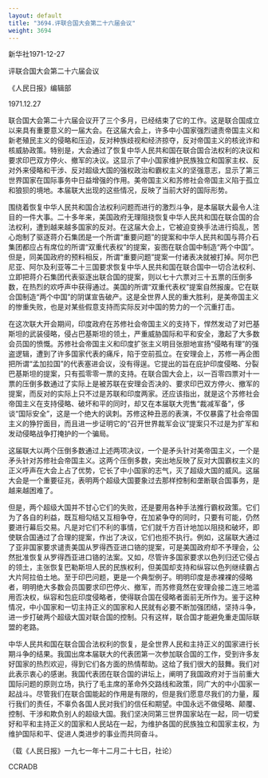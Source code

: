```yaml
---
layout: default
title: "3694.评联合国大会第二十六届会议"
weight: 3694
---
```


新华社1971-12-27

评联合国大会第二十六届会议

《人民日报》编辑部

1971.12.27

联合国大会第二十六届会议开了三个多月，已经结束了它的工作。这是联合国成立以来具有重要意义的一届大会。在这届大会上，许多中小国家强烈谴责帝国主义和新老殖民主义的侵略和压迫，反对种族歧视和经济掠夺，反对帝国主义的核讹诈和核威胁政策。特别是，大会通过了恢复中华人民共和国在联合国合法权利的决议和要求印巴双方停火、撤军的决议。这显示了中小国家维护民族独立和国家主权、反对外来侵略和干涉、反对超级大国的强权政治和霸权主义的坚强意志，显示了第三世界国家在国际事务中日益增强的作用。美帝国主义和苏修社会帝国主义陷于孤立和狼狈的境地。本届联大出现的这些情况，反映了当前大好的国际形势。

围绕着恢复中华人民共和国合法权利问题而进行的激烈斗争，是本届联大最令人注目的一件大事。二十多年来，美国政府无理阻挠恢复中华人民共和国在联合国的合法权利，遭到越来越多国家的反对。在这届大会上，它被迫变换手法进行捣乱，苦心炮制了驱逐蒋介石集团是一个所谓“重要问题”的提案和中华人民共和国与蒋介石集团都应占有席位的所谓“双重代表权”的提案，妄图在联合国中制造“两个中国”。但是，同美国政府的预料相反，所谓“重要问题”提案一付诸表决就被打掉。阿尔巴尼亚、阿尔及利亚等二十三国要求恢复中华人民共和国在联合国中一切合法权利、立即把蒋介石集团代表驱逐出联合国的提案，则以七十六票对三十五票的压倒多数，在热烈的欢呼声中获得通过。美国的所谓“双重代表权”提案自然报废。它在联合国制造“两个中国”的阴谋宣告破产。这是全世界人民的重大胜利，是美帝国主义的惨重失败，也是对某些假意支持而实际反对中国的势力的一个沉重打击。

在这次联大开会期间，印度政府在苏修社会帝国主义的支持下，悍然发动了对巴基斯坦的武装侵略，侵占巴基斯坦的领土，严重威胁国际和平和安全，激起了大多数会员国的愤慨。苏修社会帝国主义和印度扩张主义明目张胆地宣扬“侵略有理”的强盗逻辑，遭到了许多国家代表的痛斥，陷于空前孤立。在安理会上，苏修一再企图把所谓“孟加拉国”的代表塞进会议，没有得逞。它提出的旨在庇护印度侵略、分裂巴基斯坦的提案，只有孤零零一票的支持。在联合国大会上，以一百零四票对十一票的压倒多数通过了实际上是被苏联在安理会否决的、要求印巴双方停火、撤军的提案，而反对的实际上只不过是苏联和印度两家。还应该指出，就是这个苏修社会帝国主义在支持侵略、破坏和平的同时，却又在本届联大兜售“裁减军备”，侈谈“国际安全”，这是一个绝大的讽刺。苏修这种丑恶的表演，不仅暴露了社会帝国主义的狰狞面目，而且进一步证明它的“召开世界裁军会议”提案只不过是为扩军和发动侵略战争打掩护的一个骗局。

这届联大以两个压倒多数通过上述两项决议，一个是矛头针对美帝国主义，一个是矛头针对苏修社会帝国主义。这两个压倒多数，突出地反映了反对大国霸权主义的正义呼声在大会上占了优势，它长了中小国家的志气，灭了超级大国的威风。这届大会是一个重要征兆，表明两个超级大国要象过去那样控制和垄断联合国事务，是越来越困难了。

但是，两个超级大国并不甘心它们的失败，还是要用各种手法推行霸权政策。它们为了各自的利益，既互相勾结又互相争夺，在加紧争夺的同时，只要有可能，仍然要进行幕后交易。凡是对它们不利的事情，它们就千方百计地加以阻挠和破坏，即使联合国通过了合理的提案，作出了决议，它们也拒不执行。例如，这届联大通过了亚非国家要求谴责美国从罗得西亚进口铬的提案，可是美国政府却不予理会，公然批准恢复从罗得西亚进口铬的法案。又如，尽管许多国家要求以色列归还它侵占的领土，主张恢复巴勒斯坦人民的民族权利，但美国却支持和纵容以色列继续霸占大片阿拉伯土地。至于印巴问题，更是一个典型例子。明明印度是赤裸裸的侵略者，明明绝大多数会员国要求印巴停火、撤军，而苏修竟然在安理会接二连三地滥用否决权，纵容和包庇印度侵略者，使得联合国在侵略者面前无所作为。鉴于这种情况，中小国家和一切主持正义的国家和人民就有必要不断加强团结，坚持斗争，进一步打破两个超级大国对联合国的控制。只有这样，联合国才能避免重走国际联盟的老路。

中华人民共和国在联合国合法权利的恢复，是全世界人民和主持正义的国家进行长期斗争的结果。我国出席本届联大的代表团第一次参加联合国的工作，受到许多友好国家的热烈欢迎，得到它们各方面的热情帮助。这给了我们很大的鼓舞。我们对此表示衷心的感谢。我国代表团在联合国的讲坛上，阐明了我国政府对于当前重大国际问题的原则立场，执行了毛主席的革命外交路线和政策，同广大的中小国家一起战斗。尽管我们在联合国能起的作用是有限的，但是我们愿意尽我们的力量，履行我们的责任，不辜负各国人民对我们的信任和期望。中国永远不做侵略、颠覆、控制、干涉和欺负别人的超级大国。我们坚决同第三世界国家站在一起，同一切爱好和平和主持正义的国家和人民站在一起，为维护各国的民族独立和国家主权，为维护国际和平、促进人类进步的事业而共同奋斗。

（载《人民日报》一九七一年十二月二十七日，社论）

CCRADB

